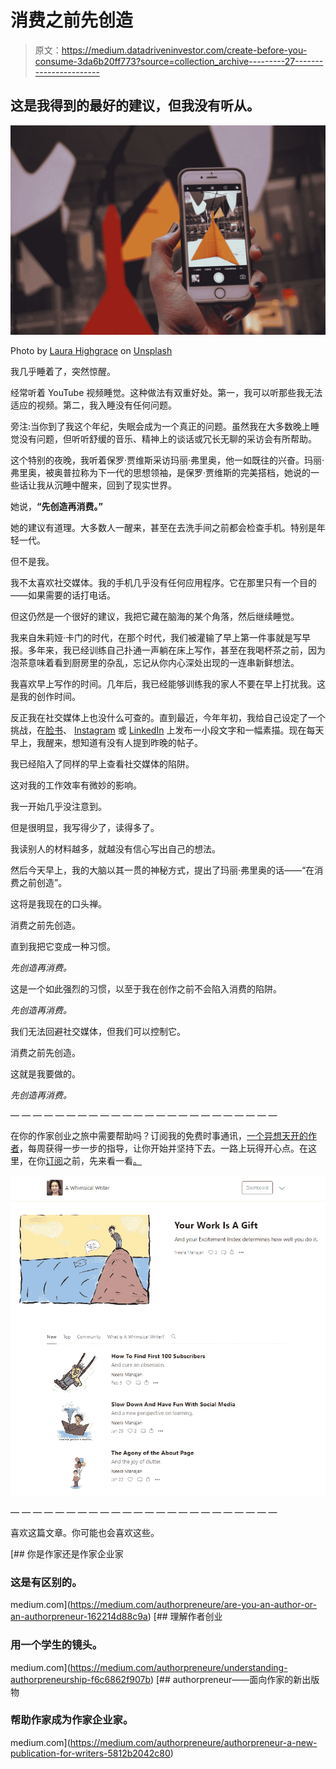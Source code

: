# 消费之前先创造

> 原文：<https://medium.datadriveninvestor.com/create-before-you-consume-3da6b20ff773?source=collection_archive---------27----------------------->

## 这是我得到的最好的建议，但我没有听从。

![](img/ea1f1b6a0ef54b22d203fc40b7e52c71.png)

Photo by [Laura Highgrace](https://unsplash.com/@laurahighgrace?utm_source=medium&utm_medium=referral) on [Unsplash](https://unsplash.com?utm_source=medium&utm_medium=referral)

我几乎睡着了，突然惊醒。

经常听着 YouTube 视频睡觉。这种做法有双重好处。第一，我可以听那些我无法适应的视频。第二，我入睡没有任何问题。

旁注:当你到了我这个年纪，失眠会成为一个真正的问题。虽然我在大多数晚上睡觉没有问题，但听听舒缓的音乐、精神上的谈话或冗长无聊的采访会有所帮助。

这个特别的夜晚，我听着保罗·贾维斯采访玛丽·弗里奥，他一如既往的兴奋。玛丽·弗里奥，被奥普拉称为下一代的思想领袖，是保罗·贾维斯的完美搭档，她说的一些话让我从沉睡中醒来，回到了现实世界。

她说，**“先创造再消费。”**

她的建议有道理。大多数人一醒来，甚至在去洗手间之前都会检查手机。特别是年轻一代。

但不是我。

我不太喜欢社交媒体。我的手机几乎没有任何应用程序。它在那里只有一个目的——如果需要的话打电话。

但这仍然是一个很好的建议，我把它藏在脑海的某个角落，然后继续睡觉。

我来自朱莉娅·卡门的时代，在那个时代，我们被灌输了早上第一件事就是写早报。多年来，我已经训练自己扑通一声躺在床上写作，甚至在我喝杯茶之前，因为泡茶意味着看到厨房里的杂乱，忘记从你内心深处出现的一连串新鲜想法。

我喜欢早上写作的时间。几年后，我已经能够训练我的家人不要在早上打扰我。这是我的创作时间。

反正我在社交媒体上也没什么可查的。直到最近，今年年初，我给自己设定了一个挑战，在[脸书](https://www.facebook.com/neera.mahajan.359/)、 [Instagram](https://www.instagram.com/neeramah/) 或 [LinkedIn](http://www.linkedin.com/in/neeramahajan) 上发布一小段文字和一幅素描。现在每天早上，我醒来，想知道有没有人提到昨晚的帖子。

我已经陷入了同样的早上查看社交媒体的陷阱。

这对我的工作效率有微妙的影响。

我一开始几乎没注意到。

但是很明显，我写得少了，读得多了。

我读别人的材料越多，就越没有信心写出自己的想法。

然后今天早上，我的大脑以其一贯的神秘方式，提出了玛丽·弗里奥的话——“在消费之前创造”。

这将是我现在的口头禅。

消费之前先创造。

直到我把它变成一种习惯。

*先创造再消费。*

这是一个如此强烈的习惯，以至于我在创作之前不会陷入消费的陷阱。

*先创造再消费。*

我们无法回避社交媒体，但我们可以控制它。

消费之前先创造。

这就是我要做的。

*先创造再消费。*

— — — — — — — — — — — — — — — — — — — — — — — —

在你的作家创业之旅中需要帮助吗？订阅我的免费时事通讯，[一个异想天开的作者](https://neera.substack.com/welcome)，每周获得一步一步的指导，让你开始并坚持下去。一路上玩得开心点。在这里，在你[订阅](https://neera.substack.com/welcome)之前，先来看一看[。](https://neera.substack.com/)

![](img/961f23f4d278d323082ef0dbc05543d9.png)

— — — — — — — — — — — — — — — — — — — — — — — —

喜欢这篇文章。你可能也会喜欢这些。

[](https://medium.com/authorpreneure/are-you-an-author-or-an-authorpreneur-162214d88c9a) [## 你是作家还是作家企业家

### 这是有区别的。

medium.com](https://medium.com/authorpreneure/are-you-an-author-or-an-authorpreneur-162214d88c9a) [](https://medium.com/authorpreneure/understanding-authorpreneurship-f6c6862f907b) [## 理解作者创业

### 用一个学生的镜头。

medium.com](https://medium.com/authorpreneure/understanding-authorpreneurship-f6c6862f907b) [](https://medium.com/authorpreneure/authorpreneur-a-new-publication-for-writers-5812b2042c80) [## authorpreneur——面向作家的新出版物

### 帮助作家成为作家企业家。

medium.com](https://medium.com/authorpreneure/authorpreneur-a-new-publication-for-writers-5812b2042c80)